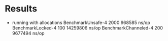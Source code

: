 Results
=======
- running with allocations
BenchmarkUnsafe-4           2000            968585 ns/op
BenchmarkLocked-4            100          14259806 ns/op
BenchmarkChanneled-4         200           9677494 ns/op
